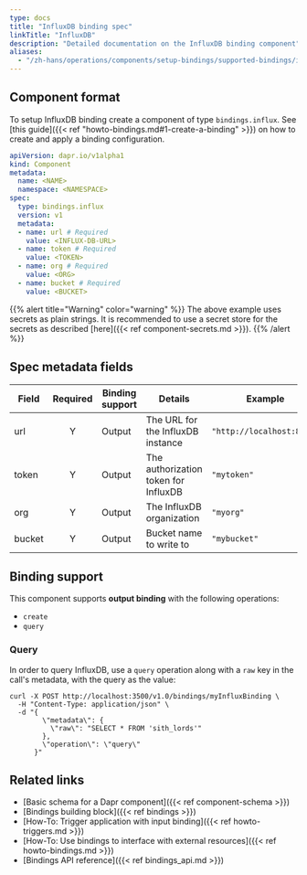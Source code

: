 ```yaml
---
type: docs
title: "InfluxDB binding spec"
linkTitle: "InfluxDB"
description: "Detailed documentation on the InfluxDB binding component"
aliases:
  - "/zh-hans/operations/components/setup-bindings/supported-bindings/influxdb/"
---
```


## Component format

To setup InfluxDB binding create a component of type `bindings.influx`. See [this guide]({{< ref "howto-bindings.md#1-create-a-binding" >}}) on how to create and apply a binding configuration.


```yaml
apiVersion: dapr.io/v1alpha1
kind: Component
metadata:
  name: <NAME>
  namespace: <NAMESPACE>
spec:
  type: bindings.influx
  version: v1
  metadata:
  - name: url # Required
    value: <INFLUX-DB-URL>
  - name: token # Required
    value: <TOKEN>
  - name: org # Required
    value: <ORG>
  - name: bucket # Required
    value: <BUCKET>
```

{{% alert title="Warning" color="warning" %}}
The above example uses secrets as plain strings. It is recommended to use a secret store for the secrets as described [here]({{< ref component-secrets.md >}}).
{{% /alert %}}

## Spec metadata fields

| Field              | Required | Binding support |  Details | Example |
|--------------------|:--------:|------------|-----|---------|
| url  | Y | Output | The URL for the InfluxDB instance| `"http://localhost:8086"` |
| token | Y | Output | The authorization token for InfluxDB | `"mytoken"` |
| org | Y | Output | The InfluxDB organization | `"myorg"` |
| bucket | Y | Output | Bucket name to write to | `"mybucket"` |

## Binding support

This component supports **output binding** with the following operations:

- `create`
- `query`

### Query

In order to query InfluxDB, use a `query` operation along with a `raw` key in the call's metadata, with the query as the value:

```
curl -X POST http://localhost:3500/v1.0/bindings/myInfluxBinding \
  -H "Content-Type: application/json" \
  -d "{
        \"metadata\": {
          \"raw\": "SELECT * FROM 'sith_lords'"
        },
        \"operation\": \"query\"
      }"
```

## Related links

- [Basic schema for a Dapr component]({{< ref component-schema >}})
- [Bindings building block]({{< ref bindings >}})
- [How-To: Trigger application with input binding]({{< ref howto-triggers.md >}})
- [How-To: Use bindings to interface with external resources]({{< ref howto-bindings.md >}})
- [Bindings API reference]({{< ref bindings_api.md >}})
